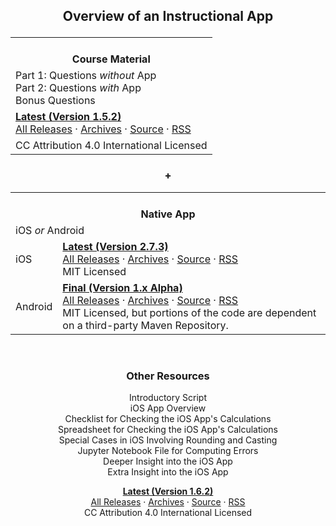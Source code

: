 <!-- ## Front Page Content

This website is powered by [GitLab Pages](https://about.gitlab.com/features/pages/)
/ [Hugo](https://gohugo.io) and can be built in under 1 minute.
Literally. It uses the `beautifulhugo` theme which supports content on your front page.
Edit `/content/_index.md` to change what appears here. Delete `/content/_index.md`
if you don't want any content here.

Head over to the [GitLab project](https://gitlab.com/pages/hugo) to get started.-->

<center>

## Overview of an Instructional App<p>

<!-- &nbsp; -->

<table>
    <tr>
        <th><i class="far fa-copy" aria-hidden="true"></i><br>
        Course Material</th>
    </tr>
    <tr>
        <td>Part 1: Questions <i>without</i> App<br>
        Part 2: Questions <i>with</i> App<br>
        Bonus Questions</td>
    </tr>
    <tr>
        <td><a href="https://gitlab.com/check-student-loans/course-material/uploads/211ba49cf87238db8a40cea88ab918fd/course_material.pdf"><b>Latest (Version 1.5.2)</b></a><br>
        <a href="https://gitlab.com/check-student-loans/course-material/-/releases">All Releases</a> &middot; <a href="https://gitlab.com/check-student-loans/course-material/tree/master/Archives">Archives</a> &middot; <a href="https://gitlab.com/check-student-loans/course-material">Source</a> &middot; <a href="https://gitlab.com/check-student-loans/course-material/-/tags?feed_token=zNciHYByeFm8WuArpKQr&format=atom">RSS</a></td>
    </tr>
    <tr>
        <td>CC Attribution 4.0 International Licensed</td>
    </tr>
</table>

### +

<table>
    <tr>
        <th colspan="2"><i class="fas fa-mobile-alt" aria-hidden="true"></i><br>
        Native App</th>
    </tr>
    <tr>
        <td colspan="2">iOS <i>or</i> Android</td>
    </tr>
    <tr>
        <td>iOS</td>
        <td><a href="https://gitlab.com/check-student-loans/ios/blob/de0055c34b1ab9b12aeeab9d87fe859398513660/Archives/latest-2_7_3.ipa"><b>Latest (Version 2.7.3)</b></a><br>
        <a href="https://gitlab.com/check-student-loans/ios/-/releases">All Releases</a> &middot; <a href="https://gitlab.com/check-student-loans/ios/tree/master/Archives">Archives</a> &middot; <a href="https://gitlab.com/check-student-loans/ios">Source</a> &middot; <a href="https://gitlab.com/check-student-loans/ios/-/tags?feed_token=zNciHYByeFm8WuArpKQr&format=atom">RSS</a><br>
        MIT Licensed</td>
    </tr>
    <tr>
        <td>Android</td>
        <td><a href="https://gitlab.com/check-student-loans/android/blob/26aa1d6a14e3d4d745da9827034236d9ce5b8d68/Archives/final.apk"><b>Final (Version 1.x Alpha)</b></a><br>
        <a href="https://gitlab.com/check-student-loans/android/-/releases">All Releases</a> &middot; <a href="https://gitlab.com/check-student-loans/android/tree/master/Archives">Archives</a> &middot; <a href="https://gitlab.com/check-student-loans/android">Source</a> &middot; <a href="https://gitlab.com/check-student-loans/android/-/tags?feed_token=zNciHYByeFm8WuArpKQr&format=atom">RSS</a><br>
        MIT Licensed, but portions of the code are dependent on a third-party Maven Repository.</td>
    </tr>
</table><br>

### Other Resources
<i class="far fa-file" aria-hidden="true"></i> Introductory Script<br>
<i class="far fa-file" aria-hidden="true"></i> iOS App Overview<br>
<i class="far fa-file" aria-hidden="true"></i> Checklist for Checking the iOS App's Calculations<br>
<i class="far fa-file" aria-hidden="true"></i> Spreadsheet for Checking the iOS App's Calculations<br>
<i class="far fa-file" aria-hidden="true"></i> Special Cases in iOS Involving Rounding and Casting<br>
<i class="far fa-file-code" aria-hidden="true"></i> Jupyter Notebook File for Computing Errors<br>
<i class="far fa-file" aria-hidden="true"></i> Deeper Insight into the iOS App<br>
<i class="far fa-file" aria-hidden="true"></i> Extra Insight into the iOS App<p>
[**Latest (Version 1.6.2)**](https://gitlab.com/check-student-loans/other-resources/blob/838cc3aa0dec6fbc983d457c7fe3abba85b5aff3/Archives/latest.zip)<br>
[All Releases](https://gitlab.com/check-student-loans/other-resources/-/releases) &middot; [Archives](https://gitlab.com/check-student-loans/other-resources/tree/master/Archives) &middot; [Source](https://gitlab.com/check-student-loans/other-resources) &middot; [RSS](https://gitlab.com/check-student-loans/other-resources/-/tags?feed_token=zNciHYByeFm8WuArpKQr&format=atom)</a><br>
CC Attribution 4.0 International Licensed

</center>